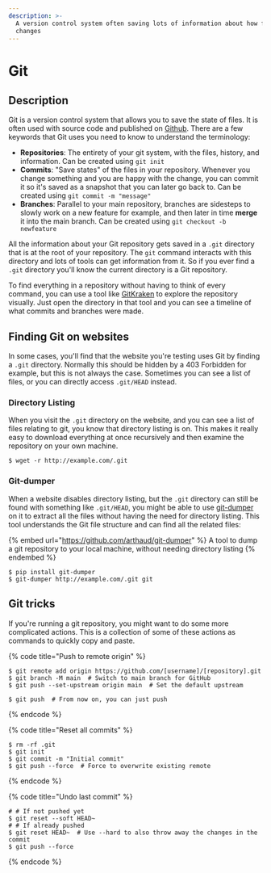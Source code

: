 ```yaml
---
description: >-
  A version control system often saving lots of information about how files were
  changes
---
```


# Git

## Description

Git is a version control system that allows you to save the state of files. It is often used with source code and published on [Github](https://github.com/). There are a few keywords that Git uses you need to know to understand the terminology:

* **Repositories**: The entirety of your git system, with the files, history, and information. Can be created using `git init`
* **Commits**: "Save states" of the files in your repository. Whenever you change something and you are happy with the change, you can commit it so it's saved as a snapshot that you can later go back to. Can be created using `git commit -m "message"`
* **Branches**: Parallel to your main repository, branches are sidesteps to slowly work on a new feature for example, and then later in time **merge** it into the main branch. Can be created using `git checkout -b newfeature`

All the information about your Git repository gets saved in a `.git` directory that is at the root of your repository. The `git` command interacts with this directory and lots of tools can get information from it. So if you ever find a `.git` directory you'll know the current directory is a Git repository.&#x20;

To find everything in a repository without having to think of every command, you can use a tool like [GitKraken](https://www.gitkraken.com/) to explore the repository visually. Just open the directory in that tool and you can see a timeline of what commits and branches were made.&#x20;

## Finding Git on websites

In some cases, you'll find that the website you're testing uses Git by finding a `.git` directory. Normally this should be hidden by a 403 Forbidden for example, but this is not always the case. Sometimes you can see a list of files, or you can directly access `.git/HEAD` instead.&#x20;

### Directory Listing

When you visit the `.git` directory on the website, and you can see a list of files relating to git, you know that directory listing is on. This makes it really easy to download everything at once recursively and then examine the repository on your own machine.&#x20;

```shell-session
$ wget -r http://example.com/.git
```

### Git-dumper

When a website disables directory listing, but the `.git` directory can still be found with something like `.git/HEAD`, you might be able to use [git-dumper](https://github.com/arthaud/git-dumper) on it to extract all the files without having the need for directory listing. This tool understands the Git file structure and can find all the related files:

{% embed url="https://github.com/arthaud/git-dumper" %}
A tool to dump a git repository to your local machine, without needing directory listing
{% endembed %}

```shell-session
$ pip install git-dumper
$ git-dumper http://example.com/.git git
```

## Git tricks

If you're running a git repository, you might want to do some more complicated actions. This is a collection of some of these actions as commands to quickly copy and paste.&#x20;

{% code title="Push to remote origin" %}
```shell-session
$ git remote add origin https://github.com/[username]/[repository].git
$ git branch -M main  # Switch to main branch for GitHub
$ git push --set-upstream origin main  # Set the default upstream

$ git push  # From now on, you can just push
```
{% endcode %}

{% code title="Reset all commits" %}
```shell-session
$ rm -rf .git
$ git init
$ git commit -m "Initial commit"
$ git push --force  # Force to overwrite existing remote
```
{% endcode %}

{% code title="Undo last commit" %}
```shell-session
# # If not pushed yet
$ git reset --soft HEAD~
# # If already pushed
$ git reset HEAD~  # Use --hard to also throw away the changes in the commit
$ git push --force
```
{% endcode %}
